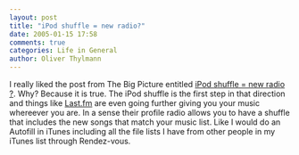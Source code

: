 ```yaml
---
layout: post
title: "iPod shuffle = new radio?"
date: 2005-01-15 17:58
comments: true
categories: Life in General
author: Oliver Thylmann
---
```



I really liked the post from The Big Picture entitled [iPod shuffle = new radio ?](http://bigpicture.typepad.com/comments/2005/01/ipod_shuffle_ne.html). Why? Because it is true. The iPod shuffle is the first step in that direction and things like [Last.fm](http://www.last.fm/) are even going further giving you your music whereever you are. In a sense their profile radio allows you to have a shuffle that includes the new songs that match your music list. Like I would do an Autofill in iTunes including all the file lists I have from other people in my iTunes list through Rendez-vous.


